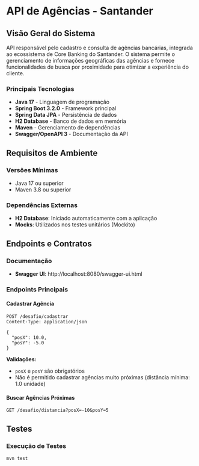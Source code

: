# API de Agências - Santander

## Visão Geral do Sistema

API responsável pelo cadastro e consulta de agências bancárias, integrada ao ecossistema de Core Banking do Santander. O sistema permite o gerenciamento de informações geográficas das agências e fornece funcionalidades de busca por proximidade para otimizar a experiência do cliente.

### Principais Tecnologias
- **Java 17** - Linguagem de programação
- **Spring Boot 3.2.0** - Framework principal
- **Spring Data JPA** - Persistência de dados
- **H2 Database** - Banco de dados em memória
- **Maven** - Gerenciamento de dependências
- **Swagger/OpenAPI 3** - Documentação da API

## Requisitos de Ambiente

### Versões Mínimas

- Java 17 ou superior
- Maven 3.8 ou superior

### Dependências Externas

- **H2 Database**: Iniciado automaticamente com a aplicação
- **Mocks**: Utilizados nos testes unitários (Mockito)

## Endpoints e Contratos

### Documentação

- **Swagger UI**: http://localhost:8080/swagger-ui.html

### Endpoints Principais

#### Cadastrar Agência
```http
POST /desafio/cadastrar
Content-Type: application/json

{
  "posX": 10.0,
  "posY": -5.0
}
```

**Validações:**
- `posX` e `posY` são obrigatórios
- Não é permitido cadastrar agências muito próximas (distância mínima: 1.0 unidade)

#### Buscar Agências Próximas
```http
GET /desafio/distancia?posX=-10&posY=5
```

## Testes

### Execução de Testes

```bash
mvn test
```


